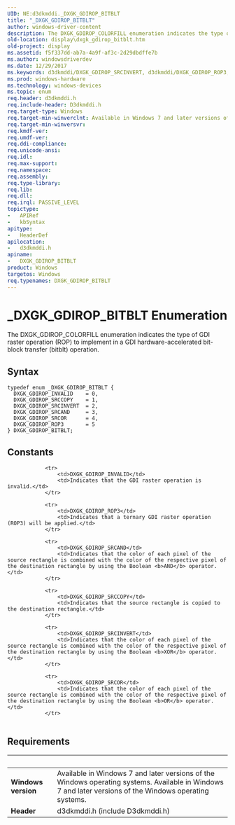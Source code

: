 ```yaml
---
UID: NE:d3dkmddi._DXGK_GDIROP_BITBLT
title: "_DXGK_GDIROP_BITBLT"
author: windows-driver-content
description: The DXGK_GDIROP_COLORFILL enumeration indicates the type of GDI raster operation (ROP) to implement in a GDI hardware-accelerated bit-block transfer (bitblt) operation.
old-location: display\dxgk_gdirop_bitblt.htm
old-project: display
ms.assetid: f5f337dd-ab7a-4a9f-af3c-2d29dbdffe7b
ms.author: windowsdriverdev
ms.date: 12/29/2017
ms.keywords: d3dkmddi/DXGK_GDIROP_SRCINVERT, d3dkmddi/DXGK_GDIROP_ROP3, DXGK_GDIROP_SRCCOPY, d3dkmddi/DXGK_GDIROP_SRCOR, DXGK_GDIROP_SRCINVERT, DmEnums_ac0fe82c-71cb-4756-a580-37d138873b2d.xml, DXGK_GDIROP_BITBLT, DXGK_GDIROP_SRCOR, d3dkmddi/DXGK_GDIROP_SRCAND, d3dkmddi/DXGK_GDIROP_INVALID, d3dkmddi/DXGK_GDIROP_BITBLT, d3dkmddi/DXGK_GDIROP_SRCCOPY, DXGK_GDIROP_SRCAND, DXGK_GDIROP_ROP3, display.dxgk_gdirop_bitblt, DXGK_GDIROP_INVALID, DXGK_GDIROP_BITBLT enumeration [Display Devices], _DXGK_GDIROP_BITBLT
ms.prod: windows-hardware
ms.technology: windows-devices
ms.topic: enum
req.header: d3dkmddi.h
req.include-header: D3dkmddi.h
req.target-type: Windows
req.target-min-winverclnt: Available in Windows 7 and later versions of the Windows operating systems.
req.target-min-winversvr: 
req.kmdf-ver: 
req.umdf-ver: 
req.ddi-compliance: 
req.unicode-ansi: 
req.idl: 
req.max-support: 
req.namespace: 
req.assembly: 
req.type-library: 
req.lib: 
req.dll: 
req.irql: PASSIVE_LEVEL
topictype:
-	APIRef
-	kbSyntax
apitype:
-	HeaderDef
apilocation:
-	d3dkmddi.h
apiname:
-	DXGK_GDIROP_BITBLT
product: Windows
targetos: Windows
req.typenames: DXGK_GDIROP_BITBLT
---
```


# _DXGK_GDIROP_BITBLT Enumeration
The DXGK_GDIROP_COLORFILL enumeration indicates the type of GDI raster operation (ROP) to implement in a GDI hardware-accelerated bit-block transfer (bitblt) operation.

## Syntax
````
typedef enum _DXGK_GDIROP_BITBLT { 
  DXGK_GDIROP_INVALID    = 0,
  DXGK_GDIROP_SRCCOPY    = 1,
  DXGK_GDIROP_SRCINVERT  = 2,
  DXGK_GDIROP_SRCAND     = 3,
  DXGK_GDIROP_SRCOR      = 4,
  DXGK_GDIROP_ROP3       = 5
} DXGK_GDIROP_BITBLT;
````

## Constants

<table>
            
                <tr>
                    <td>DXGK_GDIROP_INVALID</td>
                    <td>Indicates that the GDI raster operation is invalid.</td>
                </tr>
            
                <tr>
                    <td>DXGK_GDIROP_ROP3</td>
                    <td>Indicates that a ternary GDI raster operation (ROP3) will be applied.</td>
                </tr>
            
                <tr>
                    <td>DXGK_GDIROP_SRCAND</td>
                    <td>Indicates that the color of each pixel of the source rectangle is combined with the color of the respective pixel of the destination rectangle by using the Boolean <b>AND</b> operator.</td>
                </tr>
            
                <tr>
                    <td>DXGK_GDIROP_SRCCOPY</td>
                    <td>Indicates that the source rectangle is copied to the destination rectangle.</td>
                </tr>
            
                <tr>
                    <td>DXGK_GDIROP_SRCINVERT</td>
                    <td>Indicates that the color of each pixel of the source rectangle is combined with the color of the respective pixel of the destination rectangle by using the Boolean <b>XOR</b> operator.</td>
                </tr>
            
                <tr>
                    <td>DXGK_GDIROP_SRCOR</td>
                    <td>Indicates that the color of each pixel of the source rectangle is combined with the color of the respective pixel of the destination rectangle by using the Boolean <b>OR</b> operator.</td>
                </tr>
</table>


## Requirements
| &nbsp; | &nbsp; |
| ---- |:---- |
| **Windows version** | Available in Windows 7 and later versions of the Windows operating systems. Available in Windows 7 and later versions of the Windows operating systems. |
| **Header** | d3dkmddi.h (include D3dkmddi.h) |